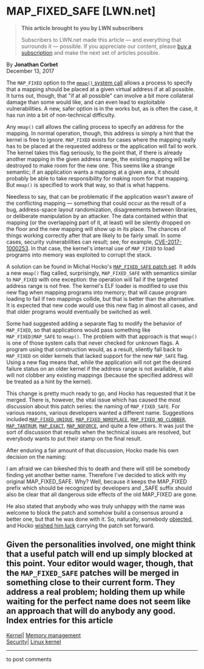 # MAP_FIXED_SAFE [LWN.net]

> **This article brought to you by LWN subscribers**
> 
> Subscribers to LWN.net made this article — and everything that surrounds it — possible. If you appreciate our content, please [buy a subscription](/Promo/nst-nag3/subscribe) and make the next set of articles possible. 

By **Jonathan Corbet**  
December 13, 2017 

The `MAP_FIXED` option to the [`mmap()` system call](http://man7.org/linux/man-pages/man2/mmap.2.html) allows a process to specify that a mapping should be placed at a given virtual address if at all possible. It turns out, though, that "if at all possible" can involve a bit more collateral damage than some would like, and can even lead to exploitable vulnerabilities. A new, safer option is in the works but, as is often the case, it has run into a bit of non-technical difficulty. 

Any `mmap()` call allows the calling process to specify an address for the mapping. In normal operation, though, this address is simply a hint that the kernel is free to ignore. `MAP_FIXED` exists for cases where the mapping really has to be placed at the requested address or the application will fail to work. The kernel takes this flag seriously, to the point that, if there is already another mapping in the given address range, the existing mapping will be destroyed to make room for the new one. This seems like a strange semantic; if an application wants a mapping at a given area, it should probably be able to take responsibility for making room for that mapping. But `mmap()` is specified to work that way, so that is what happens. 

Needless to say, that can be problematic if the application wasn't aware of the conflicting mapping — something that could occur as the result of a bug, address-space layout randomization, disagreements between libraries, or deliberate manipulation by an attacker. The data contained within that mapping (or the overlapping part of it, at least) will be silently dropped on the floor and the new mapping will show up in its place. The chances of things working correctly after that are likely to be fairly small. In some cases, security vulnerabilities can result; see, for example, [CVE-2017-1000253](https://www.qualys.com/2017/09/26/linux-pie-cve-2017-1000253/cve-2017-1000253.txt). In that case, the kernel's internal use of `MAP_FIXED` to load programs into memory was exploited to corrupt the stack. 

A solution can be found in Michal Hocko's [`MAP_FIXED_SAFE` patch set](/Articles/741335/). It adds a new `mmap()` flag called, surprisingly, `MAP_FIXED_SAFE` with semantics similar to `MAP_FIXED` with one exception: the operation will fail if the targeted address range is not free. The kernel's ELF loader is modified to use this new flag when mapping programs into memory; that will cause program loading to fail if two mappings collide, but that is better than the alternative. It is expected that new code would use this new flag in almost all cases, and that older programs would eventually be switched as well. 

Some had suggested adding a separate flag to modify the behavior of `MAP_FIXED`, so that applications would pass something like `MAP_FIXED|MAP_SAFE` to `mmap()`. The problem with that approach is that `mmap()` is one of those system calls that never checked for unknown flags. A program using that construction would, as a result, silently fall back to `MAP_FIXED` on older kernels that lacked support for the new `MAP_SAFE` flag. Using a new flag means that, while the application will not get the desired failure status on an older kernel if the address range is not available, it also will not clobber any existing mappings (because the specified address will be treated as a hint by the kernel). 

This change is pretty much ready to go, and Hocko has requested that it be merged. There is, however, the vital issue which has caused the most discussion about this patch series: the naming of `MAP_FIXED_SAFE`. For various reasons, various developers wanted a different name. Suggestions included [`MAP_FIXED_UNIQUE`](/Articles/741375/), [`MAP_FIXED_NOREPLACE`](/Articles/741376/), [`MAP_FIXED_NO_CLOBBER`](/Articles/741377/), [`MAP_TANTRUM`](/Articles/741378/), [`MAP_EXACT`](/Articles/741379/), [`MAP_NOFORCE`](/Articles/741380/), and quite a few others. It was just the sort of discussion that results when the technical issues are resolved, but everybody wants to put their stamp on the final result. 

After enduring a fair amount of that discussion, Hocko made his own decision on the naming: 

I am afraid we can bikeshed this to death and there will still be somebody finding yet another better name. Therefore I've decided to stick with my original MAP_FIXED_SAFE. Why? Well, because it keeps the MAP_FIXED prefix which should be recognized by developers and _SAFE suffix should also be clear that all dangerous side effects of the old MAP_FIXED are gone. 

He also stated that anybody who was truly unhappy with the name was welcome to block the patch and somehow build a consensus around a better one, but that he was done with it. So, naturally, somebody [objected](/Articles/741381/), and Hocko [wished him luck](/Articles/741382/) carrying the patch set forward. 

Given the personalities involved, one might think that a useful patch will end up simply blocked at this point. Your editor would wager, though, that the `MAP_FIXED_SAFE` patches will be merged in something close to their current form. They address a real problem; holding them up while waiting for the perfect name does not seem like an approach that will do anybody any good.  
Index entries for this article  
---  
[Kernel](/Kernel/Index)| [Memory management](/Kernel/Index#Memory_management)  
[Security](/Security/Index/)| [Linux kernel](/Security/Index/#Linux_kernel)  
  


* * *

to post comments 
